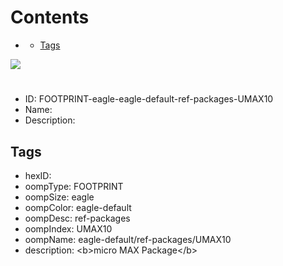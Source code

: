 



Contents
========

* [](#)
	* [Tags](#tags)
  
![][im]
# 

- ID: FOOTPRINT-eagle-eagle-default-ref-packages-UMAX10
- Name: 
- Description: 

## Tags

- hexID: 
- oompType: FOOTPRINT
- oompSize: eagle
- oompColor: eagle-default
- oompDesc: ref-packages
- oompIndex: UMAX10
- oompName: eagle-default/ref-packages/UMAX10
- description: &lt;b&gt;micro MAX Package&lt;/b&gt;



[im]: image.png

